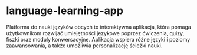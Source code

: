 # language-learning-app
Platforma do nauki języków obcych to interaktywna aplikacja, która pomaga użytkownikom rozwijać umiejętności językowe poprzez ćwiczenia, quizy, fiszki oraz moduły konwersacyjne. Aplikacja wspiera różne języki i poziomy zaawansowania, a także umożliwia personalizację ścieżki nauki.
